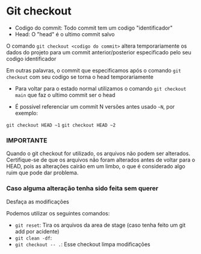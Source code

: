 # Git checkout

- Codigo do commit: Todo commit tem um codigo "identificador"
- Head: O "head" é o ultimo commit salvo

O comando `git checkout <codigo do commit>` altera temporariamente os dados do projeto para um commit anterior/posterior especificado pelo seu codigo identificador

Em outras palavras, o commit que especificamos após o comando `git checkout` com seu codigo se torna o head temporariamente

- Para voltar para o estado normal utilizamos o comando `git checkout main` que faz o ultimo commit ser o head

- É possivel referenciar um commit N versões antes usado `~N`, por exemplo: 

`git checkout HEAD ~1`
`git checkout HEAD ~2`

### IMPORTANTE

Quando o git checkout for utilizado, os arquivos não podem ser alterados. Certifique-se de que os arquivos não foram alterados antes de voltar para o HEAD, pois as alterações cairão em um limbo, o que é considerado algo ruim que pode dar problema.

### Caso alguma alteração tenha sido feita sem querer
Desfaça as modificações

Podemos utilizar os seguintes comandos:

- `git reset`: Tira os arquivos da area de stage (caso tenha feito um git add por acidente)
- `git clean -df`:
- `git checkout -- .`: Esse checkout limpa modificações